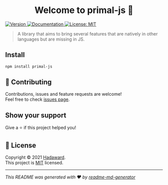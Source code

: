 <h1 align="center">Welcome to primal-js 👋</h1>
<p>
  <a href="https://www.npmjs.com/package/primal-js" target="_blank">
    <img alt="Version" src="https://img.shields.io/npm/v/primal-js.svg">
  </a>
  <a href="https://github.com/Hadaward/primal-js/blob/main/DOCS.md#docs" target="_blank">
    <img alt="Documentation" src="https://img.shields.io/badge/documentation-yes-brightgreen.svg" />
  </a>
  <a href="https://github.com/Hadaward/primal-js/blob/main/LICENSE" target="_blank">
    <img alt="License: MIT" src="https://img.shields.io/badge/License-MIT-yellow.svg" />
  </a>
</p>

> A library that aims to bring several features that are natively in other languages but are missing in JS.

## Install

```sh
npm install primal-js
```

## 🤝 Contributing

Contributions, issues and feature requests are welcome!<br />Feel free to check [issues page](https://github.com/Hadaward/primal-js/issues). 

## Show your support

Give a ⭐️ if this project helped you!

## 📝 License

Copyright © 2021 [Hadaward](https://github.com/Hadaward).<br />
This project is [MIT](https://github.com/Hadaward/primal-js/blob/main/LICENSE) licensed.

***
_This README was generated with ❤️ by [readme-md-generator](https://github.com/kefranabg/readme-md-generator)_
